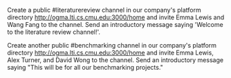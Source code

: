 Create a public #literaturereview channel in our company's platform directory http://ogma.lti.cs.cmu.edu:3000/home
and invite Emma Lewis and Wang Fang to the channel.
Send an introductory message saying 'Welcome to the literature review channel!'.

Create another public #benchmarking channel in our company's platform directory http://ogma.lti.cs.cmu.edu:3000/home
and invite Emma Lewis, Alex Turner, and David Wong to the channel.
Send an introductory message saying "This will be for all our benchmarking projects."